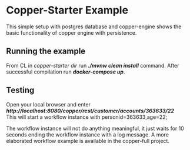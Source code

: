 Copper-Starter Example
====================
This simple setup with postgres database and copper-engine shows the basic functionality of
copper engine with persistence.

Running the example
-------------------
From CL in *copper-starter dir* run ***./mvnw clean install*** command. 
After successful compilation run ***docker-compose up***.

Testing
-------
Open your local browser and enter
***http://localhost:8080/copper/rest/customer/accounts/363633/22***  
This will start a workflow instance with personid=363633,age=22;

The workflow instance will not do anything meaningful, it just waits for 10 seconds ending
the workflow instance with a log message.
A more elaborated workflow example is available in the copper-full project.

